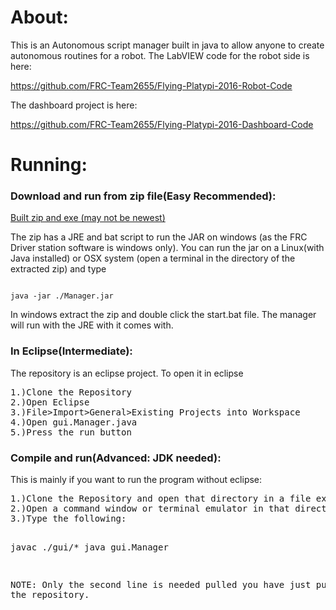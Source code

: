 <html>
	<body>
		<h1>About:</h1>
		<p>This is an Autonomous script manager built in java to allow anyone to create autonomous routines for a robot. The LabVIEW code for the robot side is here:</p>
		<a href="https://github.com/FRC-Team2655/Flying-Platypi-2016-Robot-Code">https://github.com/FRC-Team2655/Flying-Platypi-2016-Robot-Code</a>
		<p>The dashboard project is here:</p>
		<a href="https://github.com/FRC-Team2655/Flying-Platypi-2016-Dashboard-Code">https://github.com/FRC-Team2655/Flying-Platypi-2016-Dashboard-Code</a>
		<h1>Running:</h1>
		<h3>Download and run from zip file(Easy Recommended):</h3>
		<a href="https://drive.google.com/open?id=0B0zdjaI9neLbeFZKa29id1ZGNVU">Built zip and exe (may not be newest)</a>
		<p>The zip has a JRE and bat script to run the JAR on windows (as the FRC Driver station software is windows only). You can run the jar on a Linux(with Java installed) or OSX system (open a terminal in the directory of the extracted zip) and type <code>
		<pre>java -jar ./Manager.jar</pre></code>In windows extract the zip and double click the start.bat file. The manager will run with the JRE with it comes with.</p>
		<h3>In Eclipse(Intermediate):</h2>
		<p>The repository is an eclipse project. To open it in eclipse <pre>
1.)Clone the Repository
2.)Open Eclipse
3.)File>Import>General>Existing Projects into Workspace
4.)Open gui.Manager.java
5.)Press the run button</pre></p>
		<h3>Compile and run(Advanced: JDK needed):</h3>
		<p>This is mainly if you want to run the program without eclipse:</h3>
		<pre>1.)Clone the Repository and open that directory in a file explorer then go to the src directory
2.)Open a command window or terminal emulator in that directory
3.)Type the following:

javac ./gui/*
java gui.Manager

NOTE: Only the second line is needed pulled you have just pulled from the repository.</pre>